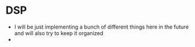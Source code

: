 # DSP 

- I will be just implementing a bunch of different things here in the future and will also try to keep it organized
-
